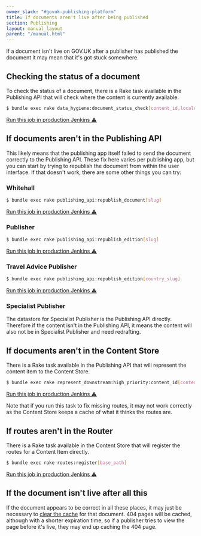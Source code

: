 ```yaml
---
owner_slack: "#govuk-publishing-platform"
title: If documents aren't live after being published
section: Publishing
layout: manual_layout
parent: "/manual.html"
---
```


If a document isn't live on GOV.UK after a publisher has published the document
it may mean that it's got stuck somewhere.

## Checking the status of a document

To check the status of a document, there is a Rake task available in the
Publishing API that will check where the content is currently available.

```bash
$ bundle exec rake data_hygiene:document_status_check[content_id,locale]
```

[Run this job in production Jenkins ⚠️](https://deploy.blue.production.govuk.digital/job/run-rake-task/parambuild/?TARGET_APPLICATION=publishing-api&MACHINE_CLASS=publishing_api&RAKE_TASK=data_hygiene:document_status_check[content_id,locale])

## If documents aren't in the Publishing API

This likely means that the publishing app itself failed to send the document
correctly to the Publishing API. These fix here varies per publishing app, but
you can start by trying to republish the document from within the user
interface. If that doesn't work, there are some other things you can try:

### Whitehall

```bash
$ bundle exec rake publishing_api:republish_document[slug]
```

[Run this job in production Jenkins ⚠️](https://deploy.blue.production.govuk.digital/job/run-rake-task/parambuild/?TARGET_APPLICATION=whitehall&MACHINE_CLASS=whitehall_backend&RAKE_TASK=publishing_api:republish_document[slug])

### Publisher

```bash
$ bundle exec rake publishing_api:republish_edition[slug]
```

[Run this job in production Jenkins ⚠️](https://deploy.blue.production.govuk.digital/job/run-rake-task/parambuild/?TARGET_APPLICATION=publisher&MACHINE_CLASS=backend&RAKE_TASK=publishing_api:republish_edition[slug])

### Travel Advice Publisher

```bash
$ bundle exec rake publishing_api:republish_edition[country_slug]
```

[Run this job in production Jenkins ⚠️](https://deploy.blue.production.govuk.digital/job/run-rake-task/parambuild/?TARGET_APPLICATION=travel-advice-publisher&MACHINE_CLASS=backend&RAKE_TASK=publishing_api:republish_edition[country_slug])

### Specialist Publisher

The datastore for Specialist Publisher is the Publishing API directly.
Therefore if the content isn't in the Publishing API, it means the content will
also not be in Specialist Publisher and need redrafting.

## If documents aren't in the Content Store

There is a Rake task available in the Publishing API that will represent the
content item to the Content Store.

```bash
$ bundle exec rake represent_downstream:high_priority:content_id[content_id]
```

[Run this job in production Jenkins ⚠️](https://deploy.blue.production.govuk.digital/job/run-rake-task/parambuild/?TARGET_APPLICATION=publishing-api&MACHINE_CLASS=publishing_api&RAKE_TASK=represent_downstream:high_priority:content_id[content_id])

Note that if you run this task to fix missing routes, it may not work correctly
as the Content Store keeps a cache of what it thinks the routes are.

## If routes aren't in the Router

There is a Rake task available in the Content Store that will register the
routes for a Content Item directly.

```bash
$ bundle exec rake routes:register[base_path]
```

[Run this job in production Jenkins ⚠️](https://deploy.blue.production.govuk.digital/job/run-rake-task/parambuild/?TARGET_APPLICATION=content-store&MACHINE_CLASS=content_store&RAKE_TASK=routes:register[base_path])

## If the document isn't live after all this

If the document appears to be correct in all these places, it may just be
necessary to [clear the cache](purge-cache.html) for that document. 404 pages
will be cached, although with a shorter expiration time, so if a publisher
tries to view the page before it's live, they may end up caching the 404 page.
